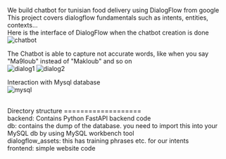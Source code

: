 We build chatbot for tunisian food delivery using DialogFlow from google <br>
This project covers dialogflow fundamentals such as intents, entities, contexts... <br>
Here is the interface of DialogFlow when the chatbot creation is done <br>
![chatbot](https://github.com/mahdihammi/Chatbot-food-delivery/assets/89527502/ce7fe6b1-6587-4d22-a28b-2ca855d777b6)

The Chatbot is able to capture not accurate words, like when you say "Ma9loub" instead of "Makloub" and so on <br>
![dialog1](https://github.com/mahdihammi/Chatbot-food-delivery/assets/89527502/610b91a9-cc6d-4790-bd23-ccae2ee5a3be)
![dialog2](https://github.com/mahdihammi/Chatbot-food-delivery/assets/89527502/88616d89-b118-4c6e-a2a1-87a46d7fabe2)

Interaction with Mysql database <br>
![mysql](https://github.com/mahdihammi/Chatbot-food-delivery/assets/89527502/ca2419e0-4420-4a3c-b9dd-b125895dda0b)



<br>
Directory structure
=================== <br>
backend: Contains Python FastAPI backend code <br>
db: contains the dump of the database. you need to import this into your MySQL db by using MySQL workbench tool <br>
dialogflow_assets: this has training phrases etc. for our intents <br>
frontend: simple website code <br>
